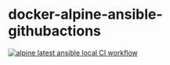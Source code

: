 # docker-alpine-ansible-githubactions
[![alpine latest ansible local CI workflow](https://github.com/githubfoam/docker-alpine-ansible-githubactions/actions/workflows/alpine-latest-wf.yml/badge.svg?branch=main)](https://github.com/githubfoam/docker-alpine-ansible-githubactions/actions/workflows/alpine-latest-wf.yml)
